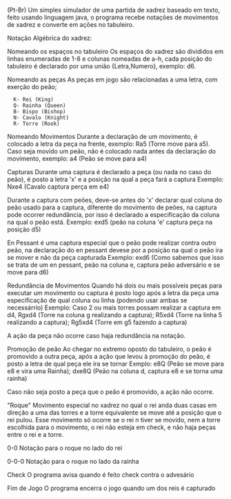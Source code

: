(Pt-Br)
Um simples simulador de uma partida de xadrez baseado em texto, feito usando linguagem java, o programa recebe notações de movimentos de xadrez e converte em ações no tabuleiro.

Notação Algébrica do xadrez:

Nomeando os espaços no tabuleiro
  Os espaços do xadrez são divididos em linhas enumeradas de 1-8 e colunas nomeadas de a-h, cada posição do tabuleiro é declarado por uma união {Letra,Numero}, exemplo: d6.

Nomeando as peças
  As peças em jogo são relacionadas a uma letra, com exerção do peão;

      K- Rei (King)
      Q- Rainha (Queen)
      B- Bispo (Bishop)
      N- Cavalo (Knight)
      R- Torre (Rook)

Nomeando Movimentos
  Durante a declaração de um movimento, é colocado a letra da peça na frente, exemplo: Ra5 (Torre move para a5).
  Caso seja movido um peão, não é colocado nada antes da declaração do movimento, exemplo: a4 (Peão se move para a4)

Capturas
  Durante uma captura é declarado a peça (ou nada no caso do peão), é posto a letra 'x' e a posição na qual a peça fará a captura
  Exemplo: Nxe4 (Cavalo captura perça em e4)

  Durante a captura com peões, deve-se antes do 'x' declarar qual coluna do peão usado para a captura, diferente do movimento de peões, na captura pode ocorrer redundância, por isso
  é declarado a especificação da coluna na qual o peão está.
  Exemplo: exd5 (peão na coluna 'e' captura peça na posição d5)

  En Pessant é uma captura especial que o peão pode realizar contra outro peão, na declaração do en pessant devese por a posição na qual o peão ira se mover e não da peça capturada
  Exemplo: exd6 (Como sabemos que isso se trata de um en pessant, peão na coluna e, captura peão adversário e se move para d6)

Redundância de Movimentos
  Quando há dois ou mais possíveis peças para executar um movimento ou captura é posto logo após a letra da peça uma especificação de qual coluna ou linha (podendo usar ambas se necessárrio)
  Exemplo: Caso 2 ou mais torres possam realizar a captura em d4, Rgxd4 (Torre na coluna g realizando a captura); R5xd4 (Torre na linha 5 realizando a captura); Rg5xd4 (Torre em g5 fazendo a captura)
  
  A ação da peça não ocorre caso haja redundância na notação.

Promoção de  peão 
  Ao chegar no extremo oposto do tabuleiro, o peão é promovido a outra peça, após a ação que levou à promoção do peão, é posto a letra de qual peça ele ira se tornar
  Exmplo: e8Q (Peão se move para e8 e vira uma Rainha); dxe8Q (Peão na coluna d, captura e8 e se torna uma rainha)

  Caso não seja posto a peça que o peão é promovido, a ação não ocorre.

"Roque"
  Movimento especial no xadrez no qual o rei anda duas casas em direção a uma das torres e a torre equivalente se move até a posição que o rei pulou.
  Esse movimento só ocorre se o rei n tiver se movido, nem a torre escolhida para o movimento, o rei não esteja em check, e não haja peças entre o rei e a torre.

  0-0
  Notação para o roque no lado do rei

  0-0-0 
  Notação para o roque no lado da rainha

Check
  O programa avisa quando é feito check contra o advesário

Fim de Jogo
  O programa encerra o jogo quando um dos reis é capturado


